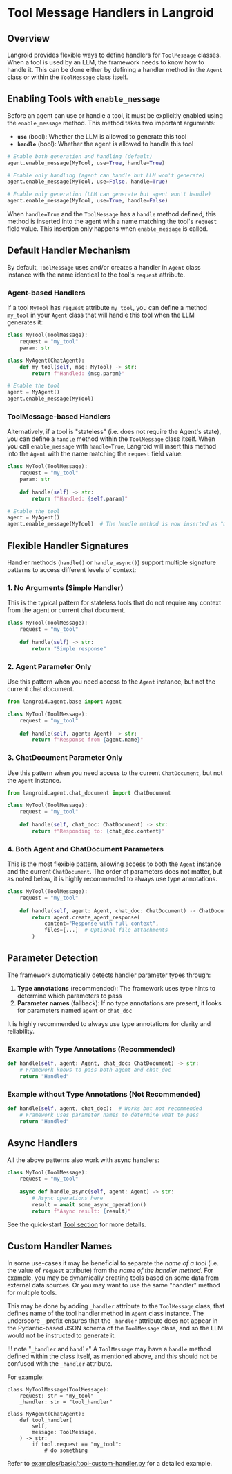 # Tool Message Handlers in Langroid

## Overview

Langroid provides flexible ways to define handlers for `ToolMessage` classes. When a tool is used by an LLM, the framework needs to know how to handle it. This can be done either by defining a handler method in the `Agent` class or within the `ToolMessage` class itself.

## Enabling Tools with `enable_message`

Before an agent can use or handle a tool, it must be explicitly enabled using the `enable_message` method. This method takes two important arguments:

- **`use`** (bool): Whether the LLM is allowed to generate this tool
- **`handle`** (bool): Whether the agent is allowed to handle this tool

```python
# Enable both generation and handling (default)
agent.enable_message(MyTool, use=True, handle=True)

# Enable only handling (agent can handle but LLM won't generate)
agent.enable_message(MyTool, use=False, handle=True)

# Enable only generation (LLM can generate but agent won't handle)
agent.enable_message(MyTool, use=True, handle=False)
```

When `handle=True` and the `ToolMessage` has a `handle` method defined, this method is inserted into the agent with a name matching the tool's `request` field value. This insertion only happens when `enable_message` is called.

## Default Handler Mechanism

By default, `ToolMessage` uses and/or creates a handler in `Agent` class instance with the name identical to the tool's `request` attribute.

### Agent-based Handlers
If a tool `MyTool` has `request` attribute `my_tool`, you can define a method `my_tool` in your `Agent` class that will handle this tool when the LLM generates it:

```python
class MyTool(ToolMessage):
    request = "my_tool"
    param: str

class MyAgent(ChatAgent):
    def my_tool(self, msg: MyTool) -> str:
        return f"Handled: {msg.param}"

# Enable the tool
agent = MyAgent()
agent.enable_message(MyTool)
```

### ToolMessage-based Handlers
Alternatively, if a tool is "stateless" (i.e. does not require the Agent's state), you can define a `handle` method within the `ToolMessage` class itself. When you call `enable_message` with `handle=True`, Langroid will insert this method into the `Agent` with the name matching the `request` field value:

```python
class MyTool(ToolMessage):
    request = "my_tool"
    param: str
    
    def handle(self) -> str:
        return f"Handled: {self.param}"

# Enable the tool
agent = MyAgent()
agent.enable_message(MyTool)  # The handle method is now inserted as "my_tool" in the agent
```

## Flexible Handler Signatures

Handler methods (`handle()` or `handle_async()`) support multiple signature patterns to access different levels of context:

### 1. No Arguments (Simple Handler)
This is the typical pattern for stateless tools that do not require any context from 
the agent or current chat document.

```python
class MyTool(ToolMessage):
    request = "my_tool"
    
    def handle(self) -> str:
        return "Simple response"
```

### 2. Agent Parameter Only
Use this pattern when you need access to the `Agent` instance, 
but not the current chat document.
```python
from langroid.agent.base import Agent

class MyTool(ToolMessage):
    request = "my_tool"
    
    def handle(self, agent: Agent) -> str:
        return f"Response from {agent.name}"
```

### 3. ChatDocument Parameter Only
Use this pattern when you need access to the current `ChatDocument`,
but not the `Agent` instance.
```python
from langroid.agent.chat_document import ChatDocument

class MyTool(ToolMessage):
    request = "my_tool"
    
    def handle(self, chat_doc: ChatDocument) -> str:
        return f"Responding to: {chat_doc.content}"
```

### 4. Both Agent and ChatDocument Parameters
This is the most flexible pattern, allowing access to both the `Agent` instance
and the current `ChatDocument`. The order of parameters does not matter, but
as noted below, it is highly recommended to always use type annotations.
```python
class MyTool(ToolMessage):
    request = "my_tool"
    
    def handle(self, agent: Agent, chat_doc: ChatDocument) -> ChatDocument:
        return agent.create_agent_response(
            content="Response with full context",
            files=[...]  # Optional file attachments
        )
```

## Parameter Detection

The framework automatically detects handler parameter types through:

1. **Type annotations** (recommended): The framework uses type hints to determine which parameters to pass
2. **Parameter names** (fallback): If no type annotations are present, it looks for parameters named `agent` or `chat_doc`

It is highly recommended to always use type annotations for clarity and reliability.

### Example with Type Annotations (Recommended)
```python
def handle(self, agent: Agent, chat_doc: ChatDocument) -> str:
    # Framework knows to pass both agent and chat_doc
    return "Handled"
```

### Example without Type Annotations (Not Recommended)
```python
def handle(self, agent, chat_doc):  # Works but not recommended
    # Framework uses parameter names to determine what to pass
    return "Handled"
```

## Async Handlers

All the above patterns also work with async handlers:

```python
class MyTool(ToolMessage):
    request = "my_tool"
    
    async def handle_async(self, agent: Agent) -> str:
        # Async operations here
        result = await some_async_operation()
        return f"Async result: {result}"
```

See the quick-start [Tool section](https://langroid.github.io/langroid/quick-start/chat-agent-tool/) for more details.

## Custom Handler Names

In some use-cases it may be beneficial to separate the 
*name of a tool* (i.e. the value of `request` attribute) from the 
*name of the handler method*. 
For example, you may be dynamically creating tools based on some data from
external data sources. Or you may want to use the same "handler" method for
multiple tools.

This may be done by adding `_handler` attribute to the `ToolMessage` class,
that defines name of the tool handler method in `Agent` class instance.
The underscore `_` prefix ensures that the `_handler` attribute does not 
appear in the Pydantic-based JSON schema of the `ToolMessage` class, 
and so the LLM would not be instructed to generate it.

!!! note "`_handler` and `handle`"
    A `ToolMessage` may have a `handle` method defined within the class itself,
    as mentioned above, and this should not be confused with the `_handler` attribute.

For example:
```
class MyToolMessage(ToolMessage):
    request: str = "my_tool"
    _handler: str = "tool_handler"

class MyAgent(ChatAgent):
    def tool_handler(
        self,
        message: ToolMessage,
    ) -> str:
        if tool.request == "my_tool":
            # do something
```

Refer to [examples/basic/tool-custom-handler.py](https://github.com/langroid/langroid/blob/main/examples/basic/tool-custom-handler.py)
for a detailed example.
